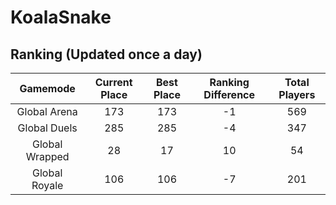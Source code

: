 # KoalaSnake

## Ranking (Updated once a day)
| Gamemode | Current Place | Best Place | Ranking Difference | Total Players |
|:--------:|:-------------:|:----------:|:------------------:|:-------------:|
| Global Arena | 173 | 173 | -1 | 569 |
| Global Duels | 285 | 285 | -4 | 347 |
| Global Wrapped | 28 | 17 | 10 | 54 |
| Global Royale | 106 | 106 | -7 | 201 |

